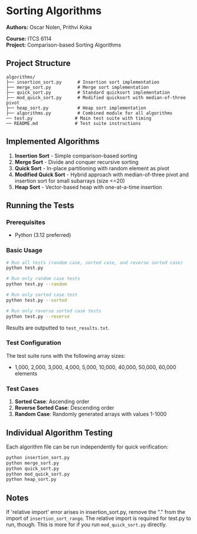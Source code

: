 # Sorting Algorithms

**Authors:** Oscar Nolen, Prithvi Koka

**Course:** ITCS 6114  
**Project:** Comparison-based Sorting Algorithms

## Project Structure

```
algorithms/
├── insertion_sort.py      # Insertion sort implementation
├── merge_sort.py          # Merge sort implementation  
├── quick_sort.py          # Standard quicksort implementation
├── mod_quick_sort.py      # Modified quicksort with median-of-three pivot
├── heap_sort.py           # Heap sort implementation
├── algorithms.py          # Combined module for all algorithms
── test.py                # Main test suite with timing
── README.md              # Test suite instructions
```

## Implemented Algorithms

1. **Insertion Sort** - Simple comparison-based sorting
2. **Merge Sort** - Divide and conquer recursive sorting
3. **Quick Sort** - In-place partitioning with random element as pivot
4. **Modified Quick Sort** - Hybrid approach with median-of-three pivot and insertion sort for small subarrays (size <=20)
5. **Heap Sort** - Vector-based heap with one-at-a-time insertion

## Running the Tests

### Prerequisites

- Python (3.12 preferred)

### Basic Usage

```bash
# Run all tests (random case, sorted case, and reverse sorted case)
python test.py

# Run only random case tests
python test.py --random

# Run only sorted case test
python test.py --sorted

# Run only reverse sorted case tests
python test.py --reverse
```

Results are outputted to `test_results.txt`.

### Test Configuration

The test suite runs with the following array sizes:
- 1,000, 2,000, 3,000, 4,000, 5,000, 10,000, 40,000, 50,000, 60,000 elements

### Test Cases

1. **Sorted Case**: Ascending order
2. **Reverse Sorted Case**: Descending order
3. **Random Case**: Randomly generated arrays with values 1-1000

## Individual Algorithm Testing

Each algorithm file can be run independently for quick verification:

```bash
python insertion_sort.py
python merge_sort.py
python quick_sort.py
python mod_quick_sort.py
python heap_sort.py
```

## Notes

If 'relative import' error arises in insertion_sort.py, remove the "." from the import of `insertion_sort_range`. The relative import is required for test.py to run, though. This is more for if you run `mod_quick_sort.py` directly.
